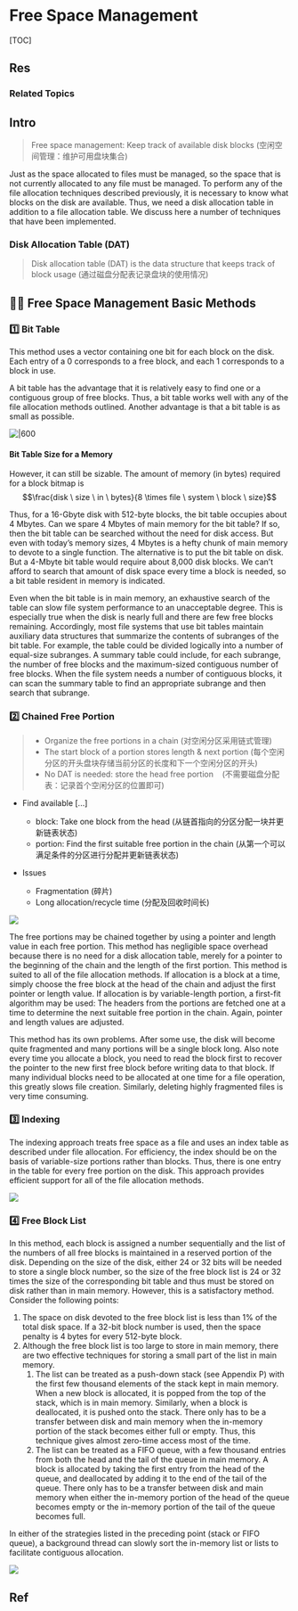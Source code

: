 # Free Space Management

[TOC]



## Res
### Related Topics



## Intro
> Free space management: Keep track of available disk blocks (空闲空间管理：维护可用盘块集合)

Just as the space allocated to files must be managed, so the space that is not currently allocated to any file must be managed. To perform any of the file allocation techniques described previously, it is necessary to know what blocks on the disk are available. Thus, we need a disk allocation table in addition to a file allocation table. We discuss here a number of techniques that have been implemented.


### Disk Allocation Table (DAT)
> Disk allocation table (DAT) is the data structure that keeps track of block usage (通过磁盘分配表记录盘块的使用情况)



## 👶🏽 Free Space Management Basic Methods
### 1️⃣ Bit Table
This method uses a vector containing one bit for each block on the disk. Each entry of a 0 corresponds to a free block, and each 1 corresponds to a block in use.

A bit table has the advantage that it is relatively easy to find one or a contiguous group of free blocks. Thus, a bit table works well with any of the file allocation methods outlined. Another advantage is that a bit table is as small as possible.

![|600](../../../../../../../../Assets/Pics/Screenshot%202023-06-19%20at%202.27.37%20PM.png)


#### Bit Table Size for a Memory
However, it can still be sizable. The amount of memory (in bytes) required for a block bitmap is
$$\frac{disk \ size \ in \ bytes}{8 \times file \ system \ block \ size}$$

Thus, for a 16-Gbyte disk with 512-byte blocks, the bit table occupies about 4 Mbytes. Can we spare 4 Mbytes of main memory for the bit table? If so, then the bit table can be searched without the need for disk access. But even with today’s memory sizes, 4 Mbytes is a hefty chunk of main memory to devote to a single function. The alternative is to put the bit table on disk. But a 4-Mbyte bit table would require about 8,000 disk blocks. We can’t afford to search that amount of disk space every time a block is needed, so a bit table resident in memory is indicated.

Even when the bit table is in main memory, an exhaustive search of the table can slow file system performance to an unacceptable degree. This is especially true when the disk is nearly full and there are few free blocks remaining. Accordingly, most file systems that use bit tables maintain auxiliary data structures that summarize the contents of subranges of the bit table. For example, the table could be divided logically into a number of equal-size subranges. A summary table could include, for each subrange, the number of free blocks and the maximum-sized contiguous number of free blocks. When the file system needs a number of contiguous blocks, it can scan the summary table to find an appropriate subrange and then search that subrange.


### 2️⃣ Chained Free Portion
> - Organize the free portions in a chain (对空闲分区采用链式管理)
> - The start block of a portion stores length & next portion (每个空闲分区的开头盘块存储当前分区的长度和下一个空闲分区的开头)
> - No DAT is needed: store the head free portion    (不需要磁盘分配表：记录首个空闲分区的位置即可)


- Find available [...]
	- block: Take one block from the head (从链首指向的分区分配一块并更新链表状态)
	- portion: Find the first suitable free portion in the chain (从第一个可以满足条件的分区进行分配并更新链表状态)

- Issues
	- Fragmentation (碎片)
	- Long allocation/recycle time (分配及回收时间长)

![](../../../../../../../../Assets/Pics/Screenshot%202023-06-19%20at%202.28.05%20PM.png)

The free portions may be chained together by using a pointer and length value in each free portion. This method has negligible space overhead because there is no need for a disk allocation table, merely for a pointer to the beginning of the chain and the length of the first portion. This method is suited to all of the file allocation methods. If allocation is a block at a time, simply choose the free block at the head of the chain and adjust the first pointer or length value. If allocation is by variable-length portion, a first-fit algorithm may be used: The headers from the portions are fetched one at a time to determine the next suitable free portion in the chain. Again, pointer and length values are adjusted.

This method has its own problems. After some use, the disk will become quite fragmented and many portions will be a single block long. Also note every time you allocate a block, you need to read the block first to recover the pointer to the new first free block before writing data to that block. If many individual blocks need to be allocated at one time for a file operation, this greatly slows file creation. Similarly, deleting highly fragmented files is very time consuming.


### 3️⃣ Indexing
The indexing approach treats free space as a file and uses an index table as described under file allocation. For efficiency, the index should be on the basis of variable-size portions rather than blocks. Thus, there is one entry in the table for every free portion on the disk. This approach provides efficient support for all of the file allocation methods.

![](../../../../../../../../Assets/Pics/Screenshot%202023-06-19%20at%202.28.35%20PM.png)


### 4️⃣ Free Block List
In this method, each block is assigned a number sequentially and the list of the numbers of all free blocks is maintained in a reserved portion of the disk. Depending on the size of the disk, either 24 or 32 bits will be needed to store a single block number, so the size of the free block list is 24 or 32 times the size of the corresponding bit table and thus must be stored on disk rather than in main memory. However, this is a satisfactory method. Consider the following points:
1. The space on disk devoted to the free block list is less than 1% of the total disk space. If a 32-bit block number is used, then the space penalty is 4 bytes for every 512-byte block.
2. Although the free block list is too large to store in main memory, there are two effective techniques for storing a small part of the list in main memory.
    1. The list can be treated as a push-down stack (see Appendix P) with the first few thousand elements of the stack kept in main memory. When a new block is allocated, it is popped from the top of the stack, which is in main memory. Similarly, when a block is deallocated, it is pushed onto the stack. There only has to be a transfer between disk and main memory when the in-memory portion of the stack becomes either full or empty. Thus, this technique gives almost zero-time access most of the time.
    2. The list can be treated as a FIFO queue, with a few thousand entries from both the head and the tail of the queue in main memory. A block is allocated by taking the first entry from the head of the queue, and deallocated by adding it to the end of the tail of the queue. There only has to be a transfer between disk and main memory when either the in-memory portion of the head of the queue becomes empty or the in-memory portion of the tail of the queue becomes full.

In either of the strategies listed in the preceding point (stack or FIFO queue), a background thread can slowly sort the in-memory list or lists to facilitate contiguous allocation.

![](../../../../../../../../Assets/Pics/Screenshot%202023-06-19%20at%202.28.58%20PM.png)



## Ref

